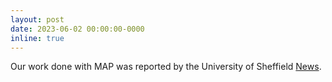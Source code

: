 ```yaml
---
layout: post
date: 2023-06-02 00:00:00-0000
inline: true
---
```


Our work done with MAP was reported by the University of Sheffield [News](https://www.sheffield.ac.uk/dcs/news/new-ai-project-unveils-open-source-models-boost-computational-music-research).
